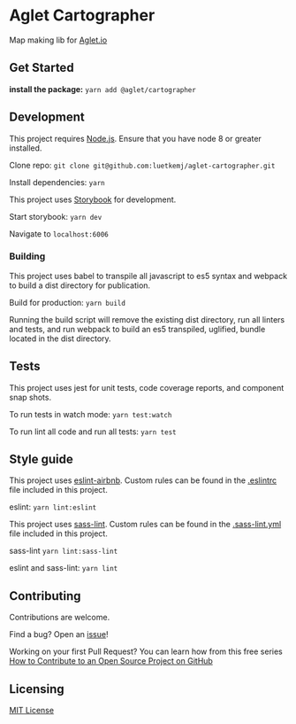 # Aglet Cartographer

Map making lib for [Aglet.io](http://aglet.io)

## Get Started

**install the package:**
`yarn add @aglet/cartographer`

<!-- ### Usage -->
<!-- better docs needed -->

## Development

This project requires [Node.js](https://nodejs.org/en/). Ensure that you have node 8 or greater installed.

Clone repo: `git clone git@github.com:luetkemj/aglet-cartographer.git`

Install dependencies: `yarn`

This project uses [Storybook](https://storybook.js.org/) for development.

Start storybook: `yarn dev`

Navigate to `localhost:6006`

### Building

This project uses babel to transpile all javascript to es5 syntax and webpack to build a dist directory for publication.

Build for production: `yarn build`

Running the build script will remove the existing dist directory, run all linters and tests, and run webpack to build an es5 transpiled, uglified, bundle located in the dist directory.

## Tests

This project uses jest for unit tests, code coverage reports, and component snap shots.

To run tests in watch mode: `yarn test:watch`

To run lint all code and run all tests: `yarn test`

## Style guide

This project uses [eslint-airbnb](https://www.npmjs.com/package/eslint-config-airbnb). Custom rules can be found in the [.eslintrc](https://github.com/luetkemj/aglet-cartographer/blob/master/.eslintrc) file included in this project.

eslint: `yarn lint:eslint`

This project uses [sass-lint](https://github.com/sasstools/sass-lint). Custom rules can be found in the [.sass-lint.yml](https://github.com/luetkemj/aglet-cartographer/blob/master/.sass-lint.yml) file included in this project.

sass-lint `yarn lint:sass-lint`

eslint and sass-lint: `yarn lint`

## Contributing

Contributions are welcome.

Find a bug? Open an [issue](https://github.com/luetkemj/aglet-cartographer/issues)!

Working on your first Pull Request? You can learn how from this free series [How to Contribute to an Open Source Project on GitHub](https://egghead.io/courses/how-to-contribute-to-an-open-source-project-on-github)

## Licensing

[MIT License](https://github.com/luetkemj/aglet-cartographer/blob/master/LICENSE)
